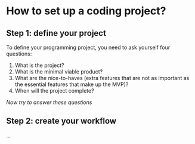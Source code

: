 # How to set up a coding project?

## Step 1: define your project
To define your programming project, you need to ask yourself four questions:
1. What is the project?
2. What is the minimal viable product?
3. What are the nice-to-haves (extra features that are not as important as the
   essential features that make up the MVP)?
4. When will the project complete?

*Now try to answer these questions*

## Step 2: create your workflow
...
